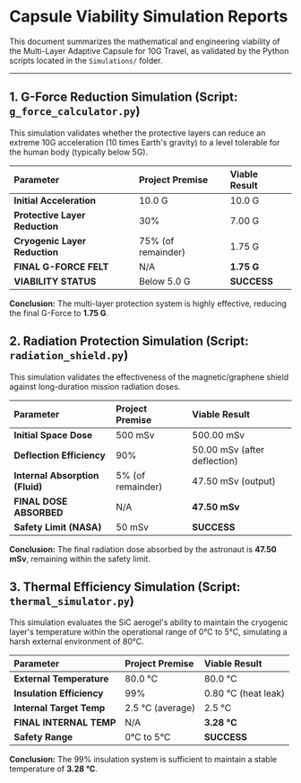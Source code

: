 # Capsule Viability Simulation Reports

This document summarizes the mathematical and engineering viability of the Multi-Layer Adaptive Capsule for 10G Travel, as validated by the Python scripts located in the `Simulations/` folder.

---

## 1. G-Force Reduction Simulation (Script: `g_force_calculator.py`)

This simulation validates whether the protective layers can reduce an extreme 10G acceleration (10 times Earth's gravity) to a level tolerable for the human body (typically below 5G).

| Parameter | Project Premise | Viable Result |
| :--- | :--- | :--- |
| **Initial Acceleration** | 10.0 G | 10.0 G |
| **Protective Layer Reduction** | 30% | 7.00 G |
| **Cryogenic Layer Reduction** | 75% (of remainder) | 1.75 G |
| **FINAL G-FORCE FELT** | N/A | **1.75 G** |
| **VIABILITY STATUS** | Below 5.0 G | **SUCCESS** |

**Conclusion:** The multi-layer protection system is highly effective, reducing the final G-Force to **1.75 G**.

## 2. Radiation Protection Simulation (Script: `radiation_shield.py`)

This simulation validates the effectiveness of the magnetic/graphene shield against long-duration mission radiation doses.

| Parameter | Project Premise | Viable Result |
| :--- | :--- | :--- |
| **Initial Space Dose** | 500 mSv | 500.00 mSv |
| **Deflection Efficiency** | 90% | 50.00 mSv (after deflection) |
| **Internal Absorption (Fluid)** | 5% (of remainder) | 47.50 mSv (output) |
| **FINAL DOSE ABSORBED** | N/A | **47.50 mSv** |
| **Safety Limit (NASA)** | 50 mSv | **SUCCESS** |

**Conclusion:** The final radiation dose absorbed by the astronaut is **47.50 mSv**, remaining within the safety limit.

## 3. Thermal Efficiency Simulation (Script: `thermal_simulator.py`)

This simulation evaluates the SiC aerogel's ability to maintain the cryogenic layer's temperature within the operational range of 0°C to 5°C, simulating a harsh external environment of 80°C.

| Parameter | Project Premise | Viable Result |
| :--- | :--- | :--- |
| **External Temperature** | 80.0 °C | 80.0 °C |
| **Insulation Efficiency** | 99% | 0.80 °C (heat leak) |
| **Internal Target Temp** | 2.5 °C (average) | 2.5 °C |
| **FINAL INTERNAL TEMP** | N/A | **3.28 °C** |
| **Safety Range** | 0°C to 5°C | **SUCCESS** |

**Conclusion:** The 99% insulation system is sufficient to maintain a stable temperature of **3.28 °C**.
